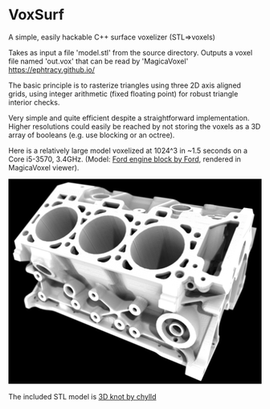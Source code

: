 # VoxSurf
A simple, easily hackable C++ surface voxelizer (STL=>voxels)

Takes as input a file 'model.stl' from the source directory.
Outputs a voxel file named 'out.vox' that can be read by 'MagicaVoxel' https://ephtracy.github.io/

The basic principle is to rasterize triangles using three 2D axis aligned grids, using integer arithmetic (fixed floating point) for robust triangle interior checks.

Very simple and quite efficient despite a straightforward implementation. Higher resolutions could easily be reached by not storing the 
voxels as a 3D array of booleans (e.g. use blocking or an octree).

Here is a relatively large model voxelized at 1024^3 in ~1.5 seconds on a Core i5-3570, 3.4GHz. (Model: [Ford engine block by Ford](https://www.thingiverse.com/thing:40257), rendered in MagicaVoxel viewer).

![voxels](vox1024.jpg)

The included STL model is [3D knot by chylld](https://www.thingiverse.com/thing:5506/#files)
